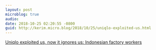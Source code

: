 ```yaml
---
layout: post
microblog: true
audio: 
date: 2018-10-25 02:20:55 -0800
guid: http://kerim.micro.blog/2018/10/25/uniqlo-exploited-us.html
---
```

[Uniqlo exploited us, now it ignores us: Indonesian factory workers](https://www.scmp.com/news/asia/east-asia/article/2169836/uniqlo-exploited-us-now-it-ignores-us-indonesian-factory-workers)
